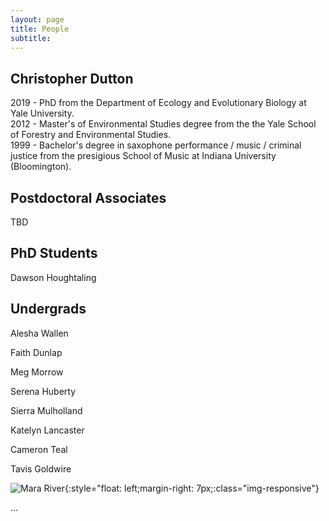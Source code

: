 ```yaml
---
layout: page
title: People
subtitle: 
---
```


## Christopher Dutton
2019 - PhD from the Department of Ecology and Evolutionary Biology at Yale University.  
2012 - Master's of Environmental Studies degree from the the Yale School of Forestry and Environmental Studies.  
1999 - Bachelor's degree in saxophone performance / music / criminal justice from the presigious School of Music at Indiana University (Bloomington).  

## Postdoctoral Associates
TBD

## PhD Students

Dawson Houghtaling 

## Undergrads

Alesha Wallen 

Faith Dunlap

Meg Morrow

Serena Huberty

Sierra Mulholland

Katelyn Lancaster

Cameron Teal

Tavis Goldwire


![Mara River](img/PXL_20220701_101424622.MP.jpg){:style="float: left;margin-right: 7px;:class="img-responsive"}



...
